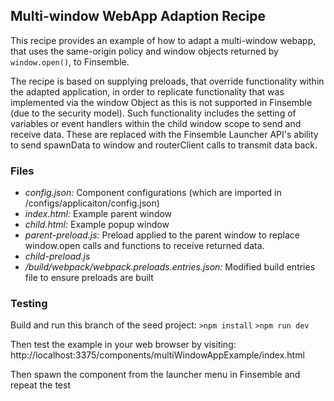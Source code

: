 ## Multi-window WebApp Adaption Recipe 
This recipe provides an example of how to adapt a multi-window webapp, that uses 
the same-origin policy and window objects returned by `window.open()`, to Finsemble.

The recipe is based on supplying preloads, that override functionality within the
adapted application, in order to replicate functionality that was implemented via
the window Object as this is not supported in Finsemble (due to the security model).
Such functionality includes the setting of variables or event handlers within the 
child window scope to send and receive data. These are replaced with the Finsemble 
Launcher API's ability to send spawnData to window and routerClient calls to 
transmit data back.

### Files
* *config.json:* Component configurations (which are imported in /configs/applicaiton/config.json)
* *index.html:* Example parent window
* *child.html:* Example popup window
* *parent-preload.js:* Preload applied to the parent window to replace window.open calls and functions to receive returned data.
* *child-preload.js*
* */build/webpack/webpack.preloads.entries.json:* Modified build entries file to ensure preloads are built

### Testing
Build and run this branch of the seed project:
`>npm install`
`>npm run dev`

Then test the example in your web browser by visiting:
http://localhost:3375/components/multiWindowAppExample/index.html

Then spawn the component from the launcher menu in Finsemble and repeat the test

